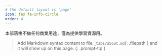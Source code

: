 ```yaml
---
# the default layout is 'page'
icon: fas fa-info-circle
order: 4
---
```


本部落格不做任何商業用途，僅為提供學習資源用。

> Add Markdown syntax content to file `_tabs/about.md`{: .filepath } and it will show up on this page.
{: .prompt-tip }
